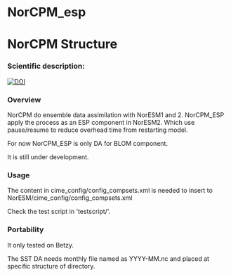 # NorCPM_esp

# NorCPM Structure

### Scientific description:
  [![DOI](https://zenodo.org/badge/DOI/10.5281/zenodo.1169902.svg)](https://doi.org/10.5281/zenodo.1169902)

### Overview
  NorCPM do ensemble data assimilation with NorESM1 and 2. NorCPM_ESP apply the process as an ESP component in NorESM2. Which use pause/resume to reduce overhead time from restarting model.

  For now NorCPM_ESP is only DA for BLOM component.
  
  It is still under development.

### Usage
  The content in cime_config/config_compsets.xml is needed to insert to NorESM/cime_config/config_compsets.xml

  Check the test script in 'testscript/'.

### Portability
  It only tested on Betzy.

  The SST DA needs monthly file named as YYYY-MM.nc and placed at specific structure of directory.


